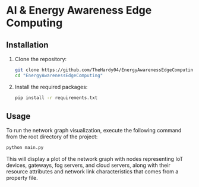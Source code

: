 # AI & Energy Awareness Edge Computing

## Installation

1.  Clone the repository:
    ```bash
    git clone https://github.com/TheHardy04/EnergyAwarenessEdgeComputing.git
    cd "EnergyAwarenessEdgeComputing"
    ```

2.  Install the required packages:
    ```bash
    pip install -r requirements.txt
    ```

## Usage

To run the network graph visualization, execute the following command from the root directory of the project:

```bash
python main.py
```

This will display a plot of the network graph with nodes representing IoT devices, gateways, fog servers, and cloud servers, along with their resource attributes and network link characteristics that comes from a property file.
